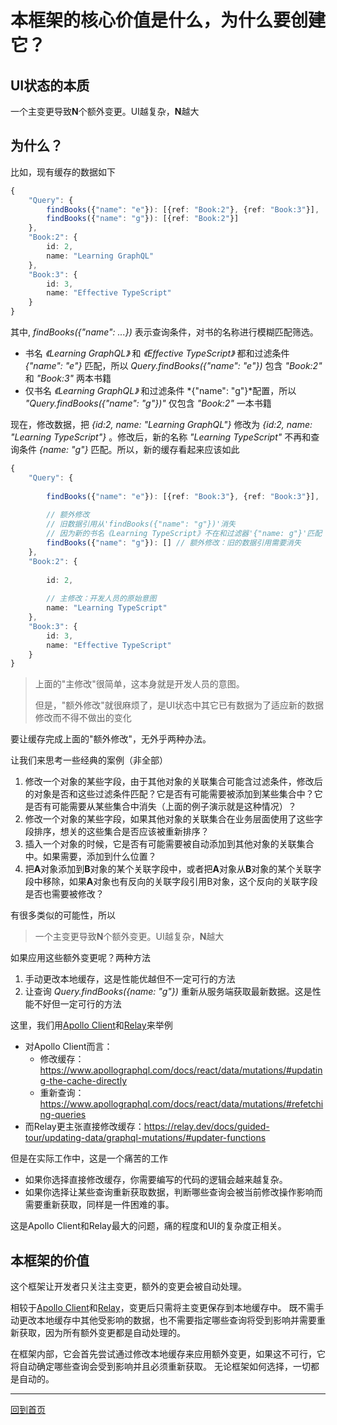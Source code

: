 # 本框架的核心价值是什么，为什么要创建它？

## UI状态的本质
一个主变更导致**N**个额外变更。UI越复杂，**N**越大

## 为什么？

比如，现有缓存的数据如下
```ts
{
    "Query": {
        findBooks({"name": "e"}): [{ref: "Book:2"}, {ref: "Book:3"}],
        findBooks({"name": "g"}): [{ref: "Book:2"}]
    },
    "Book:2": {
        id: 2,
        name: "Learning GraphQL"
    },
    "Book:3": {
        id: 3,
        name: "Effective TypeScript"
    }
}
```
其中, *findBooks({"name": ...})* 表示查询条件，对书的名称进行模糊匹配筛选。

- 书名 *《Learning GraphQL》* 和 *《Effective TypeScript》* 都和过滤条件 *{"name": "e"}* 匹配，所以 *Query.findBooks({"name": "e"})* 包含 *"Book:2"* 和 *"Book:3"* 两本书籍
- 仅书名 *《Learning GraphQL》* 和过滤条件 *{"name": "g"}*配置，所以 *"Query.findBooks({"name": "g"})"* 仅包含 *"Book:2"* 一本书籍

现在，修改数据，把 *{id:2, name: "Learning GraphQL"}* 修改为 *{id:2, name: "Learning TypeScript"}* 。修改后，新的名称 *"Learning TypeScript"* 不再和查询条件 *{name: "g"}* 匹配。所以，新的缓存看起来应该如此
```ts
{
    "Query": {
    
        findBooks({"name": "e"}): [{ref: "Book:3"}, {ref: "Book:3"}],
        
        // 额外修改
        // 旧数据引用从'findBooks({"name": "g"})'消失
        // 因为新的书名《Learning TypeScript》不在和过滤器'{"name: g"}'匹配
        findBooks({"name": "g"}): [] // 额外修改：旧的数据引用需要消失
    },
    "Book:2": {
    
        id: 2,
        
        // 主修改：开发人员的原始意图
        name: "Learning TypeScript" 
    },
    "Book:3": {
        id: 3,
        name: "Effective TypeScript"
    }
}
```
> 上面的"主修改"很简单，这本身就是开发人员的意图。
> 
> 但是，"额外修改"就很麻烦了，是UI状态中其它已有数据为了适应新的数据修改而不得不做出的变化

要让缓存完成上面的"额外修改"，无外乎两种办法。

让我们来思考一些经典的案例（非全部）
1. 修改一个对象的某些字段，由于其他对象的关联集合可能含过滤条件，修改后的对象是否和这些过滤条件匹配？它是否有可能需要被添加到某些集合中？它是否有可能需要从某些集合中消失（上面的例子演示就是这种情况）？
2. 修改一个对象的某些字段，如果其他对象的关联集合在业务层面使用了这些字段排序，想关的这些集合是否应该被重新排序？
3. 插入一个对象的时候，它是否有可能需要被自动添加到其他对象的关联集合中。如果需要，添加到什么位置？
4. 把**A**对象添加到**B**对象的某个关联字段中，或者把**A**对象从**B**对象的某个关联字段中移除，如果**A**对象也有反向的关联字段引用B对象，这个反向的关联字段是否也需要被修改？

有很多类似的可能性，所以

> 一个主变更导致**N**个额外变更。UI越复杂，**N**越大

如果应用这些额外变更呢？两种方法

1. 手动更改本地缓存，这是性能优越但不一定可行的方法
2. 让查询 *Query.findBooks({name: "g"})* 重新从服务端获取最新数据。这是性能不好但一定可行的方法

这里，我们用[Apollo Client](https://github.com/apollographql/apollo-client)和[Relay](https://github.com/facebook/relay)来举例

- 对Apollo Client而言：
  - 修改缓存：https://www.apollographql.com/docs/react/data/mutations/#updating-the-cache-directly
  - 重新查询：https://www.apollographql.com/docs/react/data/mutations/#refetching-queries
- 而Relay更主张直接修改缓存：https://relay.dev/docs/guided-tour/updating-data/graphql-mutations/#updater-functions

但是在实际工作中，这是一个痛苦的工作

- 如果你选择直接修改缓存，你需要编写的代码的逻辑会越来越复杂。
- 如果你选择让某些查询重新获取数据，判断哪些查询会被当前修改操作影响而需要重新获取，同样是一件困难的事。

这是Apollo Client和Relay最大的问题，痛的程度和UI的复杂度正相关。

## 本框架的价值

这个框架让开发者只关注主变更，额外的变更会被自动处理。

相较于[Apollo Client](https://github.com/apollographql/apollo-client)和[Relay](https://github.com/facebook/relay)，变更后只需将主变更保存到本地缓存中。 既不需手动更改本地缓存中其他受影响的数据，也不需要指定哪些查询将受到影响并需要重新获取，因为所有额外变更都是自动处理的。

在框架内部，它会首先尝试通过修改本地缓存来应用额外变更，如果这不可行，它将自动确定哪些查询会受到影响并且必须重新获取。 无论框架如何选择，一切都是自动的。 

-----------------

[回到首页](../README_zh_CN.md)
